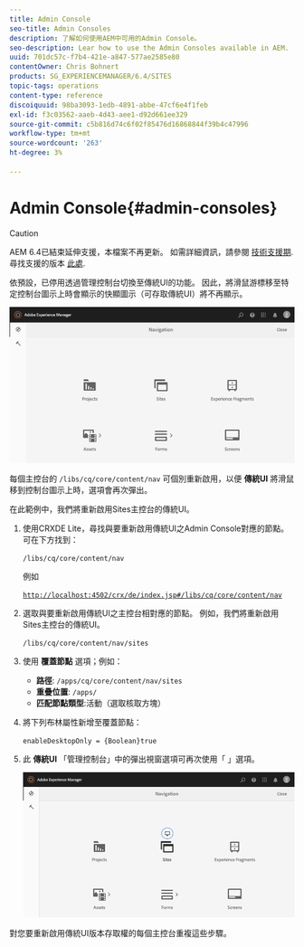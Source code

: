 ```yaml
---
title: Admin Console
seo-title: Admin Consoles
description: 了解如何使用AEM中可用的Admin Console。
seo-description: Lear how to use the Admin Consoles available in AEM.
uuid: 701dc57c-f7b4-421e-a847-577ae2585e80
contentOwner: Chris Bohnert
products: SG_EXPERIENCEMANAGER/6.4/SITES
topic-tags: operations
content-type: reference
discoiquuid: 98ba3093-1edb-4891-abbe-47cf6e4f1feb
exl-id: f3c03562-aaeb-4d43-aee1-d92d661ee329
source-git-commit: c5b816d74c6f02f85476d16868844f39b4c47996
workflow-type: tm+mt
source-wordcount: '263'
ht-degree: 3%

---
```


# Admin Console{#admin-consoles}

>[!CAUTION]
>
>AEM 6.4已結束延伸支援，本檔案不再更新。 如需詳細資訊，請參閱 [技術支援期](https://helpx.adobe.com//tw/support/programs/eol-matrix.html). 尋找支援的版本 [此處](https://experienceleague.adobe.com/docs/).

依預設，已停用透過管理控制台切換至傳統UI的功能。 因此，將滑鼠游標移至特定控制台圖示上時會顯示的快顯圖示（可存取傳統UI）將不再顯示。

![screen_shot_2018-03-23at111956](assets/screen_shot_2018-03-23at111956.png)

每個主控台的 `/libs/cq/core/content/nav` 可個別重新啟用，以便 **傳統UI** 將滑鼠移到控制台圖示上時，選項會再次彈出。

在此範例中，我們將重新啟用Sites主控台的傳統UI。

1. 使用CRXDE Lite，尋找與要重新啟用傳統UI之Admin Console對應的節點。 可在下方找到：

   `/libs/cq/core/content/nav`

   例如

   [ `http://localhost:4502/crx/de/index.jsp#/libs/cq/core/content/nav`](http://localhost:4502/crx/de/index.jsp#/libs/cq/core/content/nav)

1. 選取與要重新啟用傳統UI之主控台相對應的節點。 例如，我們將重新啟用Sites主控台的傳統UI。

   `/libs/cq/core/content/nav/sites`

1. 使用 **覆蓋節點** 選項；例如：

   * **路徑**: `/apps/cq/core/content/nav/sites`
   * **重疊位置**: `/apps/`
   * **匹配節點類型**:活動（選取核取方塊）

1. 將下列布林屬性新增至覆蓋節點：

   `enableDesktopOnly = {Boolean}true`

1. 此 **傳統UI** 「管理控制台」中的彈出視窗選項可再次使用「 」選項。

   ![screen_shot_2018-03-23at111924](assets/screen_shot_2018-03-23at111924.png)

對您要重新啟用傳統UI版本存取權的每個主控台重複這些步驟。
